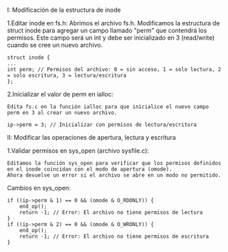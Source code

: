 I: Modificación de la estructura de inode

1.Editar inode en fs.h:
    Abrimos el archivo fs.h.
    Modificamos la estructura de struct inode para agregar un campo llamado "perm" que contendrá los permisos.
    Este campo será un int y debe ser inicializado en 3 (read/write) cuando se cree un nuevo archivo.


    struct inode {
    ...
    int perm; // Permisos del archivo: 0 = sin acceso, 1 = solo lectura, 2 = solo escritura, 3 = lectura/escritura
    };

2.Inicializar el valor de perm en ialloc:

    Edita fs.c en la función ialloc para que inicialice el nuevo campo perm en 3 al crear un nuevo archivo.

    ip->perm = 3; // Inicializar con permisos de lectura/escritura


II: Modificar las operaciones de apertura, lectura y escritura

1.Validar permisos en sys_open (archivo sysfile.c):

    Editamos la función sys_open para verificar que los permisos definidos en el inode coincidan con el modo de apertura (omode).
    Ahora devuelve un error si el archivo se abre en un modo no permitido.

Cambios en sys_open:

    if ((ip->perm & 1) == 0 && (omode & O_RDONLY)) {
        end_op();
        return -1; // Error: El archivo no tiene permisos de lectura
    }
    if ((ip->perm & 2) == 0 && (omode & O_WRONLY)) {
        end_op();
        return -1; // Error: El archivo no tiene permisos de escritura
    }
